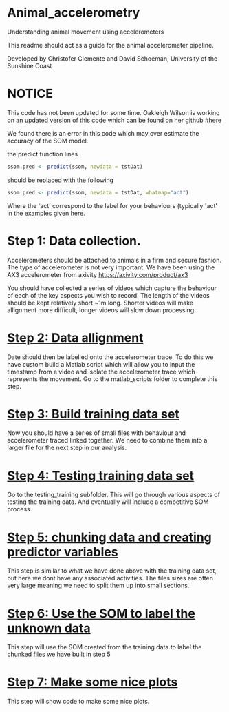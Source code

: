 # Animal_accelerometry
Understanding animal movement using accelerometers

This readme should act as a guide for the animal accelerometer pipeline. 

Developed by Christofer Clemente and David Schoeman, University of the Sunshine Coast

# NOTICE 
This code has not been updated for some time. Oakleigh Wilson is working on an updated version of this code which can be found on her github #[here](https://github.com/OakAlice/SelfOrganisingMapWorkflow/tree/main)

We found there is an error in this code which may over estimate the accuracy of the SOM model. 

the predict function lines
```R
ssom.pred <- predict(ssom, newdata = tstDat)
```

should be replaced with the following
```R
ssom.pred <- predict(ssom, newdata = tstDat, whatmap="act")
```

Where the 'act' correspond to the label for your behaviours (typically 'act' in the examples given here. 

# Step 1: Data collection.
Accelerometers should be attached to animals in a firm and secure fashion. The type of accelerometer is not very important. We have been using the AX3 accelerometer from axivity
https://axivity.com/product/ax3

You should have collected a series of videos which capture the behaviour of each of the key aspects you wish to record. The length of the videos should be kept relatively short ~1m long. Shorter videos will make allignment more difficult, longer videos will slow down processing. 

# [Step 2: Data allignment](https://github.com/cclemente/Animal_accelerometry/tree/main/Matlab_scripts)
Date should then be labelled onto the accelerometer trace. To do this we have custom build a Matlab script which will allow you to input the timestamp from a video and isolate the accelerometer trace which represents the movement. Go to the matlab_scripts folder to complete this step. 

# [Step 3: Build training data set](https://github.com/cclemente/Animal_accelerometry/tree/main/Build_training_dataset)
Now you should have a series of small files with behaviour and accelerometer traced linked together. We need to combine them into a larger file for the next step in our analysis.

# [Step 4: Testing training data set](https://github.com/cclemente/Animal_accelerometry/tree/main/testing_training)
Go to the testing_training subfolder. This will go through various aspects of testing the training data. And eventually will include a competitive SOM process. 

# [Step 5: chunking data and creating predictor variables](https://github.com/cclemente/Animal_accelerometry/tree/main/chunking_data) 
This step is similar to what we have done above with the training data set, but here we dont have any associated activities. The files sizes are often very large meaning we need to split them up into small sections.

# [Step 6: Use the SOM to label the unknown data](https://github.com/cclemente/Animal_accelerometry/tree/main/label_data)
This step will use the SOM created from the training data to label the chunked files we have built in step 5

# [Step 7: Make some nice plots](https://github.com/cclemente/Animal_accelerometry/tree/main/figures)
This step will show code to make some nice plots. 



